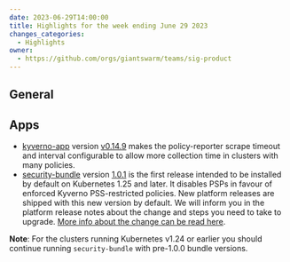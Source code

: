```yaml
---
date: 2023-06-29T14:00:00
title: Highlights for the week ending June 29 2023
changes_categories:
  - Highlights
owner:
  - https://github.com/orgs/giantswarm/teams/sig-product
---
```


## General

## Apps

- [kyverno-app](https://github.com/giantswarm/kyverno-app) version [v0.14.9](https://github.com/giantswarm/kyverno-app/blob/main/CHANGELOG.md#0149---2023-06-26) makes the policy-reporter scrape timeout and interval configurable to allow more collection time in clusters with many policies.
- [security-bundle](https://github.com/giantswarm/security-bundle) version [1.0.1](https://github.com/giantswarm/security-bundle/blob/main/CHANGELOG.md#101---2023-06-26) is the first release intended to be installed by default on Kubernetes 1.25 and later. It disables PSPs in favour of enforced Kyverno PSS-restricted policies. New platform releases are shipped with this new version by default. We will inform you in the platform release notes about the change and steps you need to take to upgrade. [More info about the change can be read here](https://github.com/giantswarm/security-bundle/tree/main#installing). 

__Note__: For the clusters running Kubernetes v1.24 or earlier you should continue running `security-bundle` with pre-1.0.0 bundle versions. 

